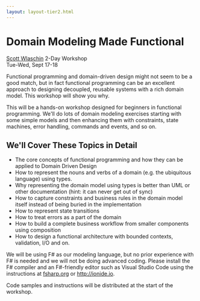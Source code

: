 ```yaml
---
layout: layout-tier2.html
---
```

<p><div class="container section workshop-page">
    <!-- begin workshop element -->
    <div class="row">
      <div class="col-xs-12 col-sm-2">
            <div class="speaker-container">
                <a href="../speakers/scott-wlaschin.html"><div class="speaker-img scott-wlaschin keep-color"></div></a>
                </div>
            </div>
        <div class="col-xs-12 col-sm-10 workshop-list"> 
            <h1 class="section-header">Domain Modeling Made Functional</h1>
            <span class="workshops--speaker-name"><a href="../speakers/scott-wlaschin.html">Scott Wlaschin</a></span>
            <span class="workshops--duration">2-Day Workshop<br>Tue-Wed, Sept 17-18</span>
            <!--<a class="btn get-ticket-btn" href="https://ti.to/eddd/explore-ddd-2019">GET YOUR TICKET</a>-->
            <div class="spacer"></div>
            <p class="copy">Functional programming and domain-driven design might not seem to be a good match, but in fact functional programming can be an excellent approach to designing decoupled, reusable systems with a rich domain model. This workshop will show you why.</p>
            <p class="copy">This will be a hands-on workshop designed for beginners in functional programming. We'll do lots of domain modeling exercises starting with some simple models and then enhancing them with constraints, state machines, error handling, commands and events, and so on.</p>
            <h2 class="speaker-subheader">We'll Cover These Topics in Detail</h2>
            <ul class="copy-list">
                <li>The core concepts of functional programming and how they can be applied to Domain Driven Design</li>
                <li>How to represent the nouns and verbs of a domain (e.g. the ubiquitous language) using types.</li>
                <li>Why representing the domain model using types is better than UML or other documentation (hint: it can never get out of sync)</li>
                <li>How to capture constraints and business rules in the domain model itself instead of being buried in the implementation</li>
                <li>How to represent state transitions</li> 
                <li>How to treat errors as a part of the domain</li> 
                <li>How to build a complete business workflow from smaller components using composition</li>
                <li>How to design a functional architecture with bounded contexts, validation, I/O and on.</li>
            </ul>
            <p class="copy">We will be using F# as our modeling language, but no prior experience with F# is needed and we will not be doing advanced coding. Please install the F# compiler and an F#-friendly editor such as Visual Studio Code using the instructions at <a href="https://fsharp.org/">fsharp.org</a> or <a href="http://ionide.io">http://ionide.io</a>.</p>
            <p class="copy">Code samples and instructions will be distributed at the start of the workshop.</p>
            <!--<div class="col-xs-12" align="center">
                <a class="btn get-ticket-btn" href="https://ti.to/eddd/explore-ddd-2019">GET YOUR TICKET</a>
            </div>-->
            </div>
        </div>
    </div>
</div> <!-- container --></p>